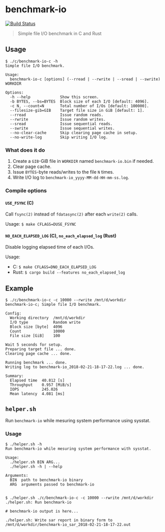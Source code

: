 # benchmark-io

[![Build Status](https://travis-ci.org/kojole/benchmark-io.svg?branch=master)](https://travis-ci.org/kojole/benchmark-io)

> Simple file I/O benchmark in C and Rust

## Usage

```
$ ./c/benchmark-io-c -h
Simple file I/O benchmark.

Usage:
  benchmark-io-c [options] (--rread | --rwrite | --sread | --swrite) WORKDIR

Options:
  -h --help             Show this screen.
  -b BYTES, --bs=BYTES  Block size of each I/O [default: 4096].
  -c N, --count=N       Total number of I/Os [default: 100000].
  --filesize-gib=GIB    Target file size in GiB [default: 1].
  --rread               Issue random reads.
  --rwrite              Issue random writes.
  --sread               Issue sequential reads.
  --swrite              Issue sequential writes.
  --no-clear-cache      Skip clearing page cache in setup.
  --no-write-log        Skip writing I/O log.
```

### What does it do

1. Create a `GIB`-GiB file in `WORKDIR` named `benchmark-io.bin` if needed.
2. Clear page cache.
3. Issue `BYTES`-byte reads/writes to the file `N` times.
4. Write I/O log to `benchmark-io_yyyy-MM-dd-HH-mm-ss.log`.

### Compile options

#### `USE_FSYNC` (C)

Call `fsync(2)` instead of `fdatasync(2)` after each `write(2)` calls.

Usage: `$ make CFLAGS=DUSE_FSYNC`

#### `NO_EACH_ELAPSED_LOG` (C), `no_each_elapsed_log` (Rust)

Disable logging elapsed time of each I/Os.

Usage:

- C: `$ make CFLAGS=DNO_EACH_ELAPSED_LOG`
- Rust: `$ cargo build --features no_each_elapsed_log`

## Example

```
$ ./c/benchmark-io-c -c 10000 --rwrite /mnt/d/workdir
benchmark-io-c; Simple file I/O benchmark.

Config:
  Working directory  /mnt/d/workdir
  I/O type           Random write
  Block size [byte]  4096
  Count              10000
  File size [GiB]    100

Wait 5 seconds for setup.
Preparing target file ... done.
Clearing page cache ... done.

Running benchmark ... done.
Writing log to benchmark-io_2018-02-21-18-17-22.log ... done.

Summary:
  Elapsed time  40.812 [s]
  Throughput    0.957 [MiB/s]
  IOPS          245.026
  Mean latency  4.081 [ms]
```

## `helper.sh`

Run `benchmark-io` while mesuring system performance using sysstat.

### Usage

```
$ ./helper.sh -h
Run benchmark-io while mesuring system performance with sysstat.

Usage:
  ./helper.sh BIN ARG...
  ./helper.sh -h | --help

Arguments:
  BIN  path to benchmark-io binary
  ARG  arguments passed to benchmark-io
  

$ ./helper.sh ./c/benchmark-io-c -c 10000 --rwrite /mnt/d/workdir
./helper.sh: Run benchmark-io

# benchmark-io output is here...

./helper.sh: Write sar report in binary form to /mnt/d/workdir/benchmark-io_sar_2018-02-21-18-17-22.out
```
